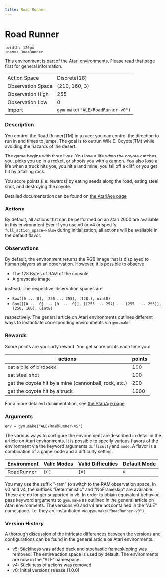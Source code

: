 ```yaml
---
title: Road Runner
---
```

# Road Runner

```{figure} ../../_static/videos/atari/road_runner.gif 
:width: 120px
:name: RoadRunner
```

This environment is part of the <a href='../atari'>Atari environments</a>. Please read that page first for general information.

|   |   |
|---|---|
| Action Space | Discrete(18) |
| Observation Space | (210, 160, 3) |
| Observation High | 255 |
| Observation Low | 0 |
| Import | `gym.make("ALE/RoadRunner-v0")` |

### Description
You control the Road Runner(TM) in a race; you can control the direction to run in and times to jumps.
The goal is to outrun Wile E. Coyote(TM) while avoiding the hazards of the desert. 

The game begins with three lives.  You lose a life when the coyote
catches you, picks you up in a rocket, or shoots you with a cannon.  You also
lose a life when a truck hits you, you hit a land mine, you fall off a cliff,
or you get hit by a falling rock.
 
You score points (i.e. rewards) by eating seeds along the road, eating steel shot, and
destroying the coyote.

Detailed documentation can be found on [the AtariAge page](https://atariage.com/manual_html_page.php?SoftwareLabelID=412)

### Actions
By default, all actions that can be performed on an Atari 2600 are available in this environment.Even if you use v0 or v4 or specify `full_action_space=False` during initialization, all actions will be available in the default flavor.

### Observations
By default, the environment returns the RGB image that is displayed to human players as an observation. However, it is
possible to observe
- The 128 Bytes of RAM of the console
- A grayscale image

instead. The respective observation spaces are
- `Box([0 ... 0], [255 ... 255], (128,), uint8)`
- `Box([[0 ... 0]
 ...
 [0  ... 0]], [[255 ... 255]
 ...
 [255  ... 255]], (250, 160), uint8)
`

respectively. The general article on Atari environments outlines different ways to instantiate corresponding environments
via `gym.make`.

### Rewards
Score points are your only reward. You get score points each time you:

|actions                                                    |points|
|-----------------------------------------------------------|-----|
|eat a pile of birdseed                                     |100  |
|eat steel shot                                             |100  |
|get the coyote hit by a mine (cannonball, rock, etc.)      |200  |
|get the coyote hit by a truck                              |1000 |

For a more detailed documentation, see [the AtariAge page](https://atariage.com/manual_html_page.php?SoftwareLabelID=412).

### Arguments

```
env = gym.make("ALE/RoadRunner-v5")
```

The various ways to configure the environment are described in detail in the article on Atari environments.
It is possible to specify various flavors of the environment via the keyword arguments `difficulty` and `mode`. 
A flavor is a combination of a game mode and a difficulty setting.

|      Environment | Valid Modes                                                                                                                                                                         | Valid Difficulties | Default Mode |
|------------------------|------|----------|--------------|
|             RoadRunner | `[0]`|      `[0]` | `0`          |

You may use the suffix "-ram" to switch to the RAM observation space. In v0 and v4, the suffixes "Deterministic" and "NoFrameskip" 
are available. These are no longer supported in v5. In order to obtain equivalent behavior, pass keyword arguments to `gym.make` as outlined in 
the general article on Atari environments.
The versions v0 and v4 are not contained in the "ALE" namespace. I.e. they are instantiated via `gym.make("RoadRunner-v0")`.

### Version History
A thorough discussion of the intricate differences between the versions and configurations can be found in the
general article on Atari environments. 

* v5: Stickiness was added back and stochastic frameskipping was removed. The entire action space is used by default. The environments are now in the "ALE" namespace.
* v4: Stickiness of actions was removed
* v0: Initial versions release (1.0.0)
